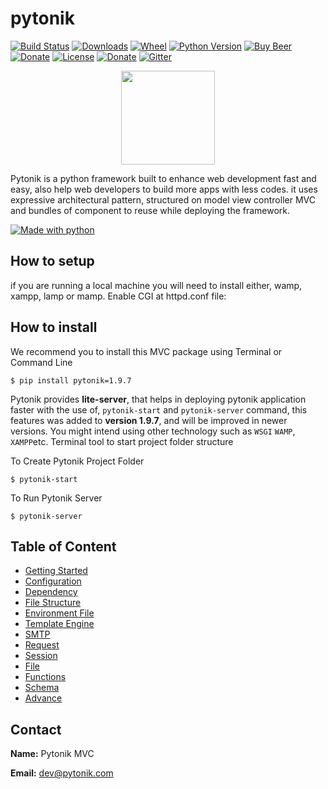 # pytonik

[![Build Status](https://img.shields.io/pypi/v/pytonik)](https://pypi.python.org/pypi/pytonik)
[![Downloads](https://pepy.tech/badge/pytonik)](https://pypi.python.org/pypi/pytonik)
[![Wheel](https://img.shields.io/pypi/wheel/pytonik.svg)](https://pypi.python.org/pypi/pytonik)
[![Python Version](https://img.shields.io/pypi/pyversions/pytonik)](https://pypi.python.org/pypi/pytonik)
[![Buy Beer](https://img.shields.io/beerpay/pytonik/pytonik?style=flat-square)](https://beerpay.io/pytonik/pytonik)
[![Donate](http://img.shields.io/liberapay/receives/pytonik.svg?logo=liberapay)](https://liberapay.com/pytonik/donate)
[![License](https://img.shields.io/pypi/l/pytonik)](https://pypi.python.org/pypi/pytonik)
[![Donate](https://img.shields.io/badge/donate-KoFi-blue.svg)](https://ko-fi.com/pytonik) 
[![Gitter](https://badges.gitter.im/pytonik-mvc/community.svg)](https://gitter.im/pytonik-mvc/community?utm_source=badge&utm_medium=badge&utm_campaign=pr-badge)

<p align="center">
	<img  height="150" src="http://betacodings.com/public/pytonik_logo_color.png">
</p>


Pytonik is a python framework built to enhance web development fast and easy, also help web developers to build more apps with less codes. it uses expressive architectural pattern, structured on model view controller MVC  and bundles of component to reuse while deploying the framework.

[![Made with python](http://ForTheBadge.com/images/badges/made-with-python.svg)](https://pypi.python.org/pypi/pytonik)

## How to setup

if you are running a local machine you will need to install either, wamp, xampp, lamp or mamp. Enable CGI at httpd.conf file:


## How to install

We recommend you to install this MVC package using Terminal or Command Line

```
$ pip install pytonik=1.9.7
```


Pytonik provides **lite-server**, that helps in deploying pytonik application faster with the use of, ``pytonik-start`` and ``pytonik-server`` command, this features was added to **version 1.9.7**, and will be improved in newer versions. You might intend using other technology such as ``WSGI`` ``WAMP``, ``XAMPP``etc.
Terminal tool to start project folder structure

To Create Pytonik Project Folder 

```
$ pytonik-start
```

To Run Pytonik Server

```
$ pytonik-server
```


## Table of Content

* [Getting Started](https://pytonik.readthedocs.io/en/latest/getting-started.html)
* [Configuration](hhttps://pytonik.readthedocs.io/en/latest/configuration.html)
* [Dependency](https://pytonik.readthedocs.io/en/latest/dependency.html)
* [File Structure](https://pytonik.readthedocs.io/en/latest/filestructure.html)
* [Environment File](https://pytonik.readthedocs.io/en/latest/env.html)
* [Template Engine](https://pytonik.readthedocs.io/en/latest/temp.html)
* [SMTP](https://pytonik.readthedocs.io/en/latest/smtp.html)
* [Request](https://pytonik.readthedocs.io/en/latest/request.html)
* [Session](https://pytonik.readthedocs.io/en/latest/session.html)
* [File](https://pytonik.readthedocs.io/en/latest/file.html)
* [Functions](https://pytonik.readthedocs.io/en/latest/func.html)
* [Schema](https://pytonik.readthedocs.io/en/latest/schema.html)
* [Advance](https://pytonik.readthedocs.io/en/latest/advance.html)
			 

## Contact

**Name:**  Pytonik MVC

**Email:** dev@pytonik.com
